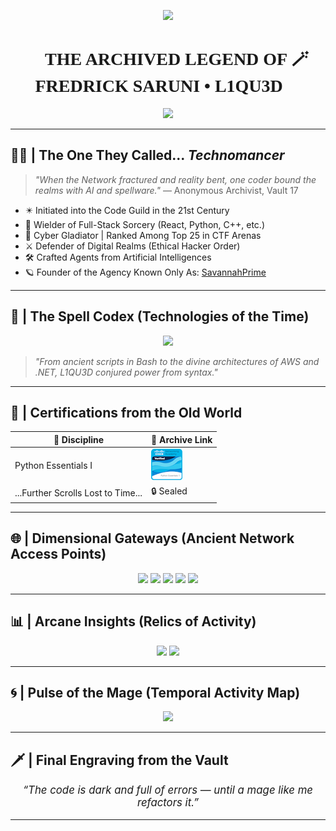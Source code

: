 <!-- 📜 The Codex of L1QU3D | Preserved in the Archives of Cybersigil, Year 3129 -->

<!-- Time-Locked Intro Glyph -->
<p align="center">
  <img src="https://readme-typing-svg.demolab.com?font=Fira+Code&size=24&duration=4000&pause=1000&center=true&vCenter=true&width=600&lines=Decoding+Legendary+Technomancer;Chronicles+of+L1QU3D;Restoring+Cyber+Scrolls...;Analyzing+Arcane+Fragments..." />
</p>

<h1 align="center" style="font-family: 'Cinzel Decorative', cursive;">📖 THE ARCHIVED LEGEND OF 🪄 FREDRICK SARUNI • L1QU3D 🐉</h1>

<p align="center">
  <img src="https://capsule-render.vercel.app/api?type=waving&color=8a2be2&height=150&section=header&text=ARCANE%20SANCTUM%20RECONSTRUCTED&fontSize=24&fontAlignY=40&desc=Technomagic+Resonance+Detected&descAlignY=65&animation=fadeIn" />
</p>

---

## 🧙‍♂️ | The One They Called... *Technomancer*

> *"When the Network fractured and reality bent, one coder bound the realms with AI and spellware."* — Anonymous Archivist, Vault 17

- ✴️ Initiated into the Code Guild in the 21st Century
- 🔮 Wielder of Full-Stack Sorcery (React, Python, C++, etc.)
- 🧠 Cyber Gladiator | Ranked Among Top 25 in CTF Arenas
- ⚔️ Defender of Digital Realms (Ethical Hacker Order)
- 🛠️ Crafted Agents from Artificial Intelligences
- 🪐 Founder of the Agency Known Only As: [SavannahPrime](https://savannahprime.software)

---

## 📖 | The Spell Codex (Technologies of the Time)

<p align="center">
  <img src="https://skillicons.dev/icons?i=react,nextjs,python,nodejs,cpp,js,ts,php,java,django,flask,laravel,csharp,dotnet,aws,azure,mysql,postgres,mongodb,sqlite,linux,vscode,html,css,tailwind,bootstrap,bash,git,github,android" />
</p>

> *"From ancient scripts in Bash to the divine architectures of AWS and .NET, L1QU3D conjured power from syntax."*

---

## 📜 | Certifications from the Old World

| 🔬 Discipline | 🧾 Archive Link |
|--------------|------------------|
| Python Essentials I | [![Python Badge](./Certification/python-essentials-1.png)](https://www.credly.com/badges/c7f8e359-72d5-4052-9fc7-8bdb3d061614/public_url) |
| ...Further Scrolls Lost to Time... | 🔒 Sealed |

---

## 🌐 | Dimensional Gateways (Ancient Network Access Points)

<p align="center">
  <a href="mailto:freddieolesaruni@gmail.com"><img src="https://img.shields.io/badge/Ancient%20Mail-D14836?style=for-the-badge&logo=gmail&logoColor=white"/></a>
  <a href="https://twitter.com/FOlesaruni"><img src="https://img.shields.io/badge/SkyScrolls-1DA1F2?style=for-the-badge&logo=twitter&logoColor=white"/></a>
  <a href="https://www.linkedin.com/in/fredricksaruni"><img src="https://img.shields.io/badge/Alliance%20Registry-0077B5?style=for-the-badge&logo=linkedin&logoColor=white"/></a>
  <a href="https://dev.to/l1qu3d"><img src="https://img.shields.io/badge/Dev%20Codex-0A0A0A?style=for-the-badge&logo=devdotto&logoColor=white"/></a>
  <a href="https://kenyaconnects.me"><img src="https://img.shields.io/badge/KenyaConnects.me-00CCB4?style=for-the-badge&logo=spark&logoColor=white"/></a>
</p>

---

## 📊 | Arcane Insights (Relics of Activity)

<p align="center">
  <img src="https://github-readme-stats.vercel.app/api?username=L1QU3D&show_icons=true&theme=midnight-purple&hide_title=true" width="420">
  <img src="https://streak-stats.demolab.com?user=L1QU3D&theme=tokyonight" width="420">
</p>

---

## 🌀 | Pulse of the Mage (Temporal Activity Map)

<p align="center">
  <img src="https://github-readme-activity-graph.vercel.app/graph?username=L1QU3D&bg_color=0f0c29&color=00ffef&line=37ff8b&point=ffffff&area=true&hide_border=true" width="850">
</p>

---

## 🗡️ | Final Engraving from the Vault

<p align="center" style="font-size: 1.2em;">
  <em>“The code is dark and full of errors — until a mage like me refactors it.”</em>
</p>

---

<!-- ⚠️ End of Transmission | Preserved by The GitHub Temple of Lost Lore -->
